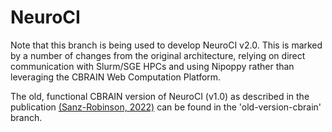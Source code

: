 # NeuroCI

Note that this branch is being used to develop NeuroCI v2.0. This is marked by a number of changes from the original architecture, relying on direct communication with Slurm/SGE HPCs and using Nipoppy rather than leveraging the CBRAIN Web Computation Platform.

The old, functional CBRAIN version of NeuroCI (v1.0) as described in the publication [(Sanz-Robinson, 2022)](https://ieeexplore.ieee.org/document/9973641) can be found in the 'old-version-cbrain' branch.
